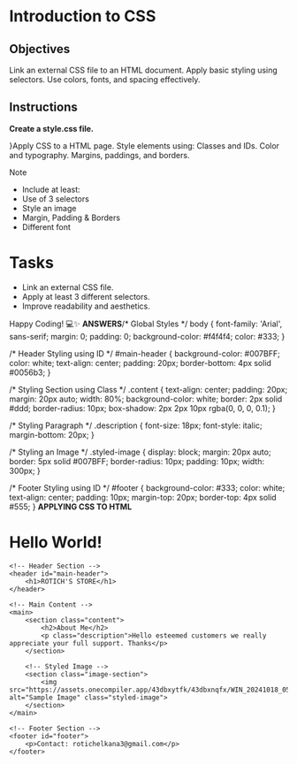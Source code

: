 # Introduction to CSS

## Objectives
Link an external CSS file to an HTML document.
Apply basic styling using selectors.
Use colors, fonts, and spacing effectively.

## Instructions

**Create a style.css file.**

}Apply CSS to a HTML page.
Style elements using:
Classes and IDs.
Color and typography.
Margins, paddings, and borders.

>[!NOTE]
>  - Include at least:
>  - Use of 3 selectors
>  - Style an image
>  - Margin, Padding & Borders
>  - Different font

# Tasks
 - Link an external CSS file.
 - Apply at least 3 different selectors.
 - Improve readability and aesthetics.

Happy Coding! 💻✨
**ANSWERS**/* Global Styles */
body {
    font-family: 'Arial', sans-serif;
    margin: 0;
    padding: 0;
    background-color: #f4f4f4;
    color: #333;
}

/* Header Styling using ID */
#main-header {
    background-color: #007BFF;
    color: white;
    text-align: center;
    padding: 20px;
    border-bottom: 4px solid #0056b3;
}

/* Styling Section using Class */
.content {
    text-align: center;
    padding: 20px;
    margin: 20px auto;
    width: 80%;
    background-color: white;
    border: 2px solid #ddd;
    border-radius: 10px;
    box-shadow: 2px 2px 10px rgba(0, 0, 0, 0.1);
}

/* Styling Paragraph */
.description {
    font-size: 18px;
    font-style: italic;
    margin-bottom: 20px;
}

/* Styling an Image */
.styled-image {
    display: block;
    margin: 20px auto;
    border: 5px solid #007BFF;
    border-radius: 10px;
    padding: 10px;
    width: 300px;
}

/* Footer Styling using ID */
#footer {
    background-color: #333;
    color: white;
    text-align: center;
    padding: 10px;
    margin-top: 20px;
    border-top: 4px solid #555;
}
**APPLYING CSS TO HTML**
<!DOCTYPE html>
<html>
  <head>
    <title>Hello, World!</title>
    <link rel="stylesheet" href="styles.css" />
  </head>
  <body>
      <h1 class="title">Hello World! </h1>
      <p id="currentTime"></p>
      <script src="script.js"></script>
  </body>
</html><!DOCTYPE html>
<html lang="en">
<head>
    <meta charset="UTF-8">
    <meta name="viewport" content="width=device-width, initial-scale=1.0">
    <title>Styled Page</title>
    <link rel="stylesheet" href="style.css"> <!-- Linking the CSS file -->
</head>
<body>
  

    <!-- Header Section -->
    <header id="main-header">
        <h1>ROTICH'S STORE</h1>
    </header>

    <!-- Main Content -->
    <main>
        <section class="content">
            <h2>About Me</h2>
            <p class="description">Hello esteemed customers we really appreciate your full support. Thanks</p>
        </section>

        <!-- Styled Image -->
        <section class="image-section">
            <img src="https://assets.onecompiler.app/43dbxytfk/43dbxnqfx/WIN_20241018_05_58_58_Pro.jpg" alt="Sample Image" class="styled-image">
        </section>
    </main>

    <!-- Footer Section -->
    <footer id="footer">
        <p>Contact: rotichelkana3@gmail.com</p>
    </footer>

</body>
</html>


